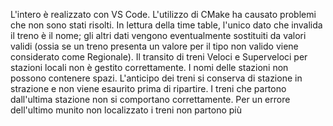 L'intero è realizzato con VS Code. 
L'utilizzo di CMake ha causato problemi che non sono stati risolti.
In lettura della time table, l'unico dato che invalida il treno è il nome; gli altri dati vengono eventualmente sostituiti da valori validi (ossia se un treno presenta un valore per il tipo non valido viene considerato come Regionale).
Il transito di treni Veloci e Superveloci per stazioni locali non è gestito correttamente.
I nomi delle stazioni non possono contenere spazi.
L'anticipo dei treni si conserva di stazione in strazione e non viene esaurito prima di ripartire.
I treni che partono dall'ultima stazione non si comportano correttamente.
Per un errore dell'ultimo munito non localizzato i treni non partono più